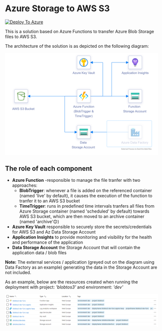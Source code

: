 # Azure Storage to AWS S3


[![Deploy To Azure](https://aka.ms/deploytoazurebutton)](https://portal.azure.com/#create/Microsoft.Template/uri/https%3A%2F%2Fraw.githubusercontent.com%2Fnianton%2Fazstorage-to-s3%2Fmain%2Fdeploy%2Fazure.deploy.json)

This is a solution based on Azure Functions to transfer Azure Blob Storage files to AWS S3.

The architecture of the solution is as depicted on the following diagram:

![Artitectural Diagram](./assets/AzStorage-to-AwsS3.png?raw=true)

## The role of each component
* **Azure Function** -responsible to manage the file tranfer with two approaches:
    * **BlobTrigger**: whenever a file is added on the referenced container (named 'live' by default), it causes the execution of the function to tranfer it to an AWS S3 bucket
    * **TimeTrigger**: runs in predefined time intervals tranfers all files from Azure Storage container (named 'scheduled' by default) towards AWS S3 bucket, which are then moved to an archive container (named 'archive'😊)
* **Azure Key Vault** responsible to securely store the secrets/credentials for AWS S3 and Az Data Storage Account
* **Application Insights** to provide monitoring and visibility for the health and performance of the application
* **Data Storage Account** the Storage Account that will contain the application data / blob files

**Note:** The external services / application (greyed out on the diagram using Data Factory as an example) generating the data in the Storage Account are not included.

As an example, below are the resources created when running the deployment with project: *'blobtos3'* and environment: *'dev'*

![Artitectural Diagram](./assets/AzStorage-to-AwsS3-resources.png?raw=true)
